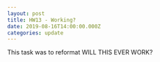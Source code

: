 ```yaml
---
layout: post
title: HW13 - Working?
date: 2019-08-16T14:00:00.000Z
categories: update
---
```

This task was to reformat 
WILL THIS EVER WORK?
